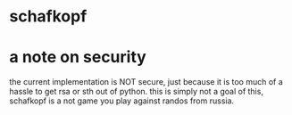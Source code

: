 # schafkopf

# a note on security
the current implementation is NOT secure, just because it is too much
of a hassle to get rsa or sth out of python. this is simply not a goal
of this, schafkopf is a not game you play against randos from russia.
